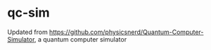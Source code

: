 # qc-sim
Updated from https://github.com/physicsnerd/Quantum-Computer-Simulator, a quantum computer simulator
